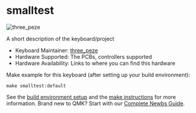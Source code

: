 # smalltest

![three_peze](https://i.imgur.com/ddwVIyI.png)

A short description of the keyboard/project

* Keyboard Maintainer: [three_peze](https://github.com/pesantsi)
* Hardware Supported: The PCBs, controllers supported
* Hardware Availability: Links to where you can find this hardware

Make example for this keyboard (after setting up your build environment):

    make smalltest:default

See the [build environment setup](https://docs.qmk.fm/#/getting_started_build_tools) and the [make instructions](https://docs.qmk.fm/#/getting_started_make_guide) for more information. Brand new to QMK? Start with our [Complete Newbs Guide](https://docs.qmk.fm/#/newbs).
